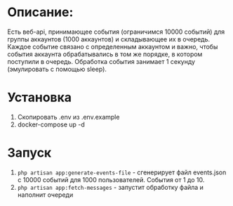 # Описание:
Есть веб-api, принимающее события (ограничимся 10000 событий) для группы аккаунтов (1000 аккаунтов) и складывающее их в очередь.
Каждое событие связано с определенным аккаунтом и важно, чтобы события аккаунта обрабатывались в том же порядке, в котором поступили в очередь. Обработка события занимает 1 секунду (эмулировать с помощью sleep).

# Установка
1. Скопировать .env из .env.example
2. docker-compose up -d

# Запуск
1. `php artisan app:generate-events-file` - сгенерирует файл events.json c 10000 событий для 1000 пользователей. События от 1 до 10.
2. `php artisan app:fetch-messages` - запустит обработку файла и наполнит очереди
